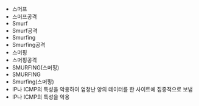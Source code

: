- 스머프
- 스머프공격
- Smurf
- Smurf공격
- Smurfing
- Smurfing공격
- 스머핑
- 스머핑공격
- SMURFING(스머핑)
- SMURFING
- Smurfing(스머핑)
- IP나 ICMP의 특성을 악용하여 엄청난 양의 데이터를 한 사이트에 집중적으로 보냄
- IP나 ICMP의 특성을 악용